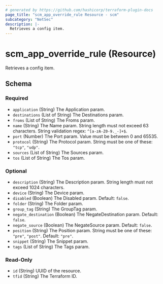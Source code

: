 ```yaml
---
# generated by https://github.com/hashicorp/terraform-plugin-docs
page_title: "scm_app_override_rule Resource - scm"
subcategory: "NetSec"
description: |-
  Retrieves a config item.
---
```


# scm_app_override_rule (Resource)

Retrieves a config item.



<!-- schema generated by tfplugindocs -->
## Schema

### Required

- `application` (String) The Application param.
- `destinations` (List of String) The Destinations param.
- `froms` (List of String) The Froms param.
- `name` (String) The Name param. String length must not exceed 63 characters. String validation regex: `^[a-zA-Z0-9._-]+$`.
- `port` (Number) The Port param. Value must be between 0 and 65535.
- `protocol` (String) The Protocol param. String must be one of these: `"tcp"`, `"udp"`.
- `sources` (List of String) The Sources param.
- `tos` (List of String) The Tos param.

### Optional

- `description` (String) The Description param. String length must not exceed 1024 characters.
- `device` (String) The Device param.
- `disabled` (Boolean) The Disabled param. Default: `false`.
- `folder` (String) The Folder param.
- `group_tag` (String) The GroupTag param.
- `negate_destination` (Boolean) The NegateDestination param. Default: `false`.
- `negate_source` (Boolean) The NegateSource param. Default: `false`.
- `position` (String) The Position param. String must be one of these: `"pre"`, `"post"`. Default: `"pre"`.
- `snippet` (String) The Snippet param.
- `tags` (List of String) The Tags param.

### Read-Only

- `id` (String) UUID of the resource.
- `tfid` (String) The Terraform ID.
